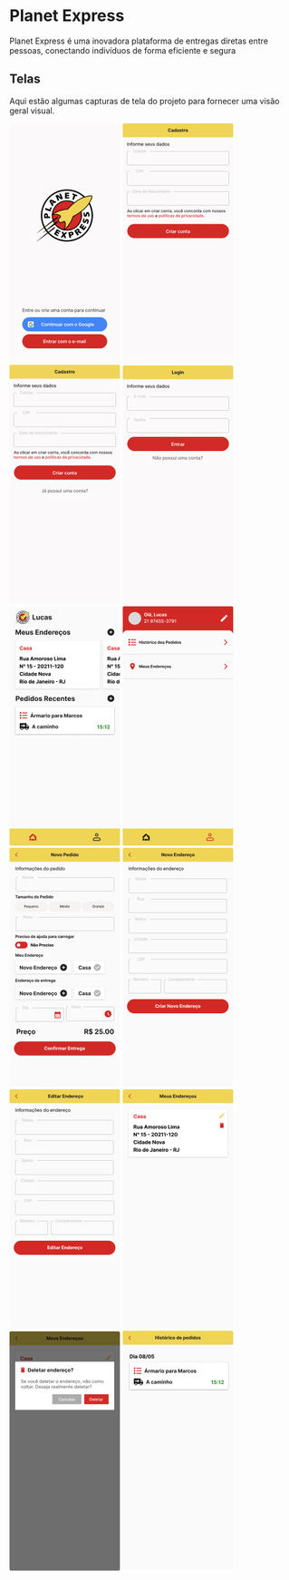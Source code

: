 # Planet Express

Planet Express é uma inovadora plataforma de entregas diretas
entre pessoas, conectando indivíduos de forma eficiente e segura

## Telas
Aqui estão algumas capturas de tela do projeto para fornecer uma visão geral visual.

![Home](./.readme/home.jpg) ![Home](./.readme/Google.jpg) ![Home](./.readme/Email.jpg) ![Home](./.readme/Login.jpg) ![Home](./.readme/iPhone%2014%20-%203.png) ![Home](./.readme/iPhone%2014%20-%204.png) ![Home](./.readme/iPhone%2014%20-%205.png) ![Home](./.readme/iPhone%2014%20-%206.png) ![Home](./.readme/iPhone%2014%20-%207.png) ![Home](./.readme/iPhone%2014%20-%208.png) ![Home](./.readme/iPhone%2014%20-%209.png)
![Home](./.readme/iPhone%2014%20-%2010.png)
